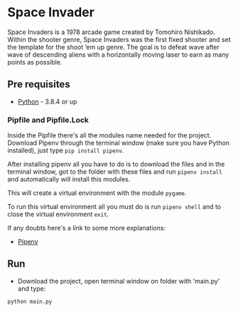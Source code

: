 # Space Invader

Space Invaders is a 1978 arcade game created by Tomohiro Nishikado. Within the shooter genre, Space Invaders was the first fixed shooter and set the template for the shoot ’em up genre. The goal is to defeat wave after wave of descending aliens with a horizontally moving laser to earn as many points as possible.

## Pre requisites

- [Python](https://www.python.org/downloads/) - 3.8.4 or up

### Pipfile and Pipfile.Lock

Inside the Pipfile there's all the modules name needed for the project.
Download Pipenv through the terminal window (make sure you have Python installed), just type `pip install pipenv`.

After installing pipenv all you have to do is to download the files and in the terminal window, got to the folder with these files and run `pipenv install` and automatically will install this modules.

This will create a virtual environment with the module `pygame`.

To run this virtual environment all you must do is run `pipenv shell` and to close the virtual environment `exit`.

If any doubts here's a link to some more explanations:

- [Pipenv](https://pipenv-fork.readthedocs.io/en/latest/basics.html)

## Run

- Download the project, open terminal window on folder with 'main.py' and type:

```
python main.py
```